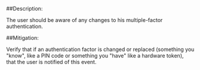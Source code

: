 ##Description:

The user should be aware of any changes to his multiple-factor authentication.

##Mitigation:

Verify that if an authentication factor is changed or replaced (something you "know", like a PIN code or something you "have" like a hardware token), 
that the user is notified of this event.
